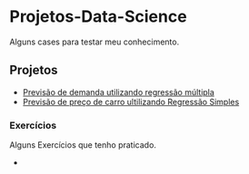 # Projetos-Data-Science
Alguns cases para testar meu conhecimento.

## Projetos

* [Previsão de demanda utilizando regressão múltipla](https://github.com/Luiz-Faro/Projetos-Data-Science/blob/main/Forecast_Consumo_de_Cerveja.ipynb)
* [Previsão de preço de carro ultilizando Regressão Simples](https://github.com/Luiz-Faro/Projetos-Data-Science/blob/main/Regress%C3%A3o_Linear_Categorica(Price_Car).ipynb)

### Exercícios

Alguns Exercícios que tenho praticado.

* 


